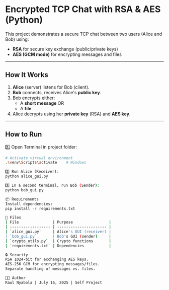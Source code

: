 # Encrypted TCP Chat with RSA & AES (Python)

This project demonstrates a secure TCP chat between two users (Alice and Bob) using:
- **RSA** for secure key exchange (public/private keys)
- **AES (GCM mode)** for encrypting messages and files

---

## How It Works
1. **Alice** (server) listens for Bob (client).
2. **Bob** connects, receives Alice's **public key**.
3. Bob encrypts either:
   - A **short message** OR
   - A **file**
4. Alice decrypts using her **private key** (RSA) and **AES key**.

---

## How to Run

1️⃣ Open Terminal in project folder:
```bash
# Activate virtual environment
.\venv\Scripts\activate    # Windows

2️⃣ Run Alice (Receiver):
python alice_gui.py

3️⃣ In a second terminal, run Bob (Sender):
python bob_gui.py

📦 Requirements
Install dependencies:
pip install -r requirements.txt

📁 Files
| File               | Purpose                |
| ------------------ | ---------------------- |
| `alice_gui.py`     | Alice's GUI (receiver) |
| `bob_gui.py`       | Bob's GUI (sender)     |
| `crypto_utils.py`  | Crypto functions       |
| `requirements.txt` | Dependencies           |

🔒 Security
RSA 1024-bit for exchanging AES keys.
AES-256 GCM for encrypting messages/files.
Separate handling of messages vs. files.

👨‍🏫 Author
Raul Nyabola | July 16, 2025 | Self Project